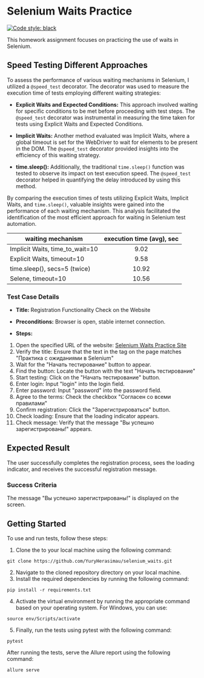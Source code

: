 # Selenium Waits Practice
[![Code style: black](https://img.shields.io/badge/code%20style-black-000000.svg)](https://github.com/psf/black)

This homework assignment focuses on practicing the use of waits in Selenium.

## Speed Testing Different Approaches

To assess the performance of various waiting mechanisms in Selenium, I utilized a `@speed_test` decorator. The decorator was used to measure the execution time of tests employing different waiting strategies:

- **Explicit Waits and Expected Conditions:** This approach involved waiting for specific conditions to be met before proceeding with test steps. The `@speed_test` decorator was instrumental in measuring the time taken for tests using Explicit Waits and Expected Conditions.

- **Implicit Waits:** Another method evaluated was Implicit Waits, where a global timeout is set for the WebDriver to wait for elements to be present in the DOM. The `@speed_test` decorator provided insights into the efficiency of this waiting strategy.

- **time.sleep():** Additionally, the traditional `time.sleep()` function was tested to observe its impact on test execution speed. The `@speed_test` decorator helped in quantifying the delay introduced by using this method.

By comparing the execution times of tests utilizing Explicit Waits, Implicit Waits, and `time.sleep()`, valuable insights were gained into the performance of each waiting mechanism. This analysis facilitated the identification of the most efficient approach for waiting in Selenium test automation.

| waiting mechanism               | execution time (avg), sec |
| ------------------------------- |:-------------------------:|
| Implicit Waits, time_to_wait=10 | 9.02                      |
| Explicit Waits, timeout=10      | 9.58                      |
| time.sleep(), secs=5 (twice)    | 10.92                     |
| Selene, timeout=10              | 10.56                     |

### Test Case Details

- **Title:** Registration Functionality Check on the Website
- **Preconditions:** Browser is open, stable internet connection.

- **Steps:**
1. Open the specified URL of the website: [Selenium Waits Practice Site](https://victoretc.github.io/selenium_waits/)
2. Verify the title: Ensure that the text in the tag on the page matches "Практика с ожиданиями в Selenium"
3. Wait for the "Начать тестирование" button to appear.
4. Find the button: Locate the button with the text "Начать тестирование"
5. Start testing: Click on the "Начать тестирование" button.
6. Enter login: Input "login" into the login field.
7. Enter password: Input "password" into the password field.
8. Agree to the terms: Check the checkbox "Согласен со всеми правилами"
9. Confirm registration: Click the "Зарегистрироваться" button.
10. Check loading: Ensure that the loading indicator appears.
11. Check message: Verify that the message "Вы успешно зарегистрированы!" appears.

## Expected Result

The user successfully completes the registration process, sees the loading indicator, and receives the successful registration message.


### Success Criteria

The message "Вы успешно зарегистрированы!" is displayed on the screen.


## Getting Started

To use and run tests, follow these steps:

1. Clone the to your local machine using the following command:
```
git clone https://github.com/YuryHerasimau/selenium_waits.git
```
2. Navigate to the cloned repository directory on your local machine.
3. Install the required dependencies by running the following command:
```
pip install -r requirements.txt
```
4. Activate the virtual environment by running the appropriate command based on your operating system. For Windows, you can use:
```
source env/Scripts/activate
```
5. Finally, run the tests using pytest with the following command:
```
pytest
```
After running the tests, serve the Allure report using the following command:
```
allure serve
```